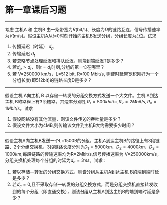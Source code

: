 # 第一章课后习题

---

考虑 主机A 和 主机B 由一条带宽为*R*(bit/s)、长度为*D*的链路互连，信号传播速率为*V*(m/s)。假设主机A从*t*=0时刻开始向主机B发送分组，分组长度为*L*位。试求

1. 传播延迟（时延） $d_p$
2. 传输延迟 $d_t$
3. 若忽略节点处理延迟和排队延迟，则端到端延迟T是多少？
4. 若$d_p>d_t$，则$t=d_t$时刻,分组的第一位在哪里？
5. 若 V=250000 km/s，L=512 bit, R=100 Mbit/s, 则使时延带宽积刚好为一个分组长度(即512bit)的链路长度D是多少？

---

假设主机 A向主机 B 以存储—转发的分组交换方式发送一个大文件。主机 A到达主机 B的路径上有3段链路，其速率分别是 $R_1=500kbit/s,R_2=2 Mbit/s,R_3=1 Mbit/s$。试求

1. 假设网络没有其他流量，则该文件传送的吞吐量是多少？
2. 假设文件大小为4MB,则传输该文件到主机B大约需要多少时间？

---

假设主机A向主机B发送一个L=1500B的分组，主机A到达主机B的路径上有3段链路、2个分组交换机，3段链路长度分别为$D_1=5000km、D_2=4000km、D_3=1000km$;每段链路的传输速率均为R=2Mbit/s,信号传播速率为 V=250000km/s，分组交换机处理每个分组的时延为$d_c=3ms$。试求：

1. 若以存储—转发的分组交换方式，则该分组从主机A到达主机 B的端到端时延是多少？
2. 若$d_c=0$,且不采取存储—转发的分组交换方式，而是分组交换机直接转发收到的每个分组（即直通交换），则该分组从主机A到达主机B的端到端时延是多少？